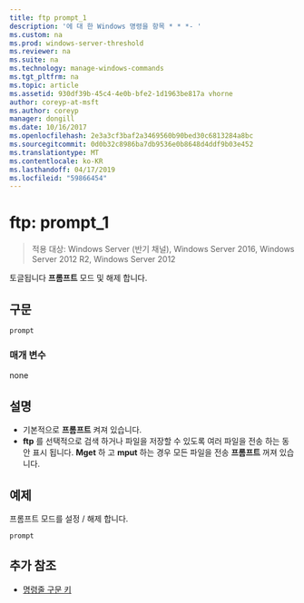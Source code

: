```yaml
---
title: ftp prompt_1
description: '에 대 한 Windows 명령을 항목 * * *- '
ms.custom: na
ms.prod: windows-server-threshold
ms.reviewer: na
ms.suite: na
ms.technology: manage-windows-commands
ms.tgt_pltfrm: na
ms.topic: article
ms.assetid: 930df39b-45c4-4e0b-bfe2-1d1963be817a vhorne
author: coreyp-at-msft
ms.author: coreyp
manager: dongill
ms.date: 10/16/2017
ms.openlocfilehash: 2e3a3cf3baf2a3469560b90bed30c6813284a8bc
ms.sourcegitcommit: 0d0b32c8986ba7db9536e0b8648d4ddf9b03e452
ms.translationtype: MT
ms.contentlocale: ko-KR
ms.lasthandoff: 04/17/2019
ms.locfileid: "59866454"
---
```

# <a name="ftp-prompt1"></a>ftp: prompt_1

>적용 대상: Windows Server (반기 채널), Windows Server 2016, Windows Server 2012 R2, Windows Server 2012

토글됩니다 **프롬프트** 모드 및 해제 합니다.   
## <a name="syntax"></a>구문  
```  
prompt  
```  
### <a name="parameters"></a>매개 변수  
none  
## <a name="remarks"></a>설명  
-   기본적으로 **프롬프트** 켜져 있습니다.  
-   **ftp** 를 선택적으로 검색 하거나 파일을 저장할 수 있도록 여러 파일을 전송 하는 동안 표시 됩니다.  **Mget** 하 고 **mput** 하는 경우 모든 파일을 전송 **프롬프트** 꺼져 있습니다.  
## <a name="BKMK_Examples"></a>예제  
프롬프트 모드를 설정 / 해제 합니다.  
```  
prompt  
```  
## <a name="additional-references"></a>추가 참조  
-   [명령줄 구문 키](command-line-syntax-key.md)  
